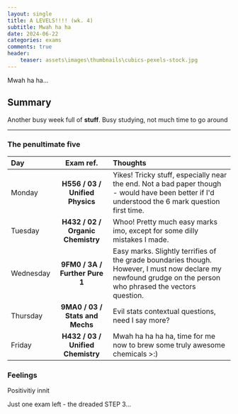 ```yaml
---
layout: single
title: A LEVELS!!!! (wk. 4)
subtitle: Mwah ha ha
date: 2024-06-22
categories: exams
comments: true
header:
    teaser: assets\images\thumbnails\cubics-pexels-stock.jpg
---
```

Mwah ha ha...

## Summary
Another busy week full of **stuff**. Busy studying, not much time to go around

---

### The penultimate five

|Day   | Exam ref.   | Thoughts   |
|:--- | :---: | :--- |
| Monday | **H556 / 03 / Unified Physics** | Yikes! Tricky stuff, especially near the end. Not a bad paper though - would have been better if I'd understood the 6 mark question first time. |
| Tuesday | **H432 / 02 / Organic Chemistry** | Whoo! Pretty much easy marks imo, except for some dilly mistakes I made. |
| Wednesday | **9FM0 / 3A / Further Pure 1** | Easy marks. Slightly terrifies of the grade boundaries though. <br> However, I must now declare my newfound grudge on the person who phrased the vectors question. |
| Thursday | **9MA0 / 03 / Stats and Mechs** | Evil stats contextual questions,  need I say more? |
| Friday | **H432 / 03 / Unified Chemistry** | Mwah ha ha ha ha, time for me now to brew some truly awesome chemicals >:) |




### Feelings
Positivitiy innit

Just one exam left - the dreaded STEP 3...